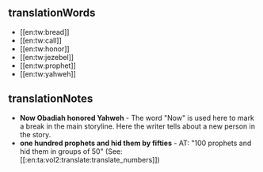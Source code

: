 ## translationWords

* [[en:tw:bread]]
* [[en:tw:call]]
* [[en:tw:honor]]
* [[en:tw:jezebel]]
* [[en:tw:prophet]]
* [[en:tw:yahweh]]

## translationNotes

* **Now Obadiah honored Yahweh** - The word "Now" is used here to mark a break in the main storyline. Here the writer tells about a new person in the story.
* **one hundred prophets and hid them by fifties** - AT: "100 prophets and hid them in groups of 50" (See: [[:en:ta:vol2:translate:translate_numbers]])
